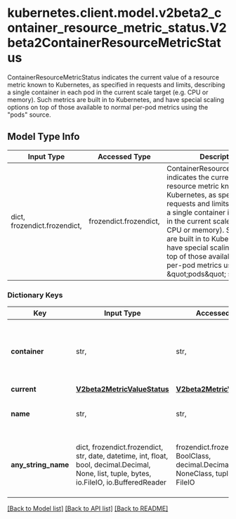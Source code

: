 # kubernetes.client.model.v2beta2_container_resource_metric_status.V2beta2ContainerResourceMetricStatus

ContainerResourceMetricStatus indicates the current value of a resource metric known to Kubernetes, as specified in requests and limits, describing a single container in each pod in the current scale target (e.g. CPU or memory).  Such metrics are built in to Kubernetes, and have special scaling options on top of those available to normal per-pod metrics using the \"pods\" source.

## Model Type Info
Input Type | Accessed Type | Description | Notes
------------ | ------------- | ------------- | -------------
dict, frozendict.frozendict,  | frozendict.frozendict,  | ContainerResourceMetricStatus indicates the current value of a resource metric known to Kubernetes, as specified in requests and limits, describing a single container in each pod in the current scale target (e.g. CPU or memory).  Such metrics are built in to Kubernetes, and have special scaling options on top of those available to normal per-pod metrics using the \&quot;pods\&quot; source. | 

### Dictionary Keys
Key | Input Type | Accessed Type | Description | Notes
------------ | ------------- | ------------- | ------------- | -------------
**container** | str,  | str,  | Container is the name of the container in the pods of the scaling target | 
**current** | [**V2beta2MetricValueStatus**](V2beta2MetricValueStatus.md) | [**V2beta2MetricValueStatus**](V2beta2MetricValueStatus.md) |  | 
**name** | str,  | str,  | Name is the name of the resource in question. | 
**any_string_name** | dict, frozendict.frozendict, str, date, datetime, int, float, bool, decimal.Decimal, None, list, tuple, bytes, io.FileIO, io.BufferedReader | frozendict.frozendict, str, BoolClass, decimal.Decimal, NoneClass, tuple, bytes, FileIO | any string name can be used but the value must be the correct type | [optional]

[[Back to Model list]](../../README.md#documentation-for-models) [[Back to API list]](../../README.md#documentation-for-api-endpoints) [[Back to README]](../../README.md)


